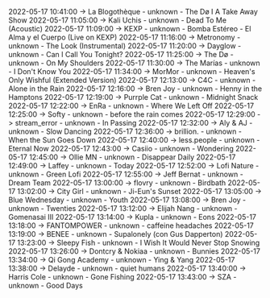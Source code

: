 2022-05-17 10:41:00 -> La Blogothèque - unknown - The Dø I A Take Away Show
2022-05-17 11:05:00 -> Kali Uchis - unknown - Dead To Me (Acoustic)
2022-05-17 11:09:00 -> KEXP - unknown - Bomba Estéreo - El Alma y el Cuerpo (Live on KEXP)
2022-05-17 11:16:00 -> Metronomy - unknown - The Look (Instrumental)
2022-05-17 11:20:00 -> Dayglow - unknown - Can I Call You Tonight?
2022-05-17 11:25:00 -> The Dø - unknown - On My Shoulders
2022-05-17 11:30:00 -> The Marías - unknown - I Don't Know You
2022-05-17 11:34:00 -> MorMor - unknown - Heaven's Only Wishful (Extended Version)
2022-05-17 12:13:00 -> C4C - unknown - Alone in the Rain
2022-05-17 12:16:00 -> Bren Joy - unknown - Henny in the Hamptons
2022-05-17 12:19:00 -> Purrple Cat - unknown - Midnight Snack
2022-05-17 12:22:00 -> EnRa - unknown - Where We Left Off
2022-05-17 12:25:00 -> Softy - unknown - before the rain comes
2022-05-17 12:29:00 -> stream_error - unknown - In Passing
2022-05-17 12:32:00 -> Aly & AJ - unknown - Slow Dancing
2022-05-17 12:36:00 -> brillion. - unknown - When the Sun Goes Down
2022-05-17 12:40:00 -> less.people - unknown - Eternal Now
2022-05-17 12:43:00 -> Casiio - unknown - Wondering
2022-05-17 12:45:00 -> Ollie MN - unknown - Disappear Daily
2022-05-17 12:49:00 -> Laffey - unknown - Today
2022-05-17 12:52:00 -> Lofi Nature - unknown - Green Lofi
2022-05-17 12:55:00 -> Jeff Bernat - unknown - Dream Team
2022-05-17 13:00:00 -> flovry - unknown - Birdbath
2022-05-17 13:02:00 -> City Girl - unknown - Ji-Eun's Sunset
2022-05-17 13:05:00 -> Blue Wednesday - unknown - Youth
2022-05-17 13:08:00 -> Bren Joy - unknown - Twenties
2022-05-17 13:12:00 -> Elijah Nang - unknown - Gomenasai III
2022-05-17 13:14:00 -> Kupla - unknown - Eons
2022-05-17 13:18:00 -> FANTOMPOWER - unknown - caffeine headaches
2022-05-17 13:19:00 -> BENEE - unknown - Supalonely (con Gus Dapperton)
2022-05-17 13:23:00 -> Sleepy Fish - unknown - I Wish It Would Never Stop Snowing
2022-05-17 13:26:00 -> Dontcry & Nokiaa - unknown - Bunnies
2022-05-17 13:34:00 -> Qi Gong Academy - unknown - Ying & Yang
2022-05-17 13:38:00 -> Delayde - unknown - quiet humans
2022-05-17 13:40:00 -> Harris Cole - unknown - Gone Fishing
2022-05-17 13:43:00 -> SZA - unknown - Good Days

